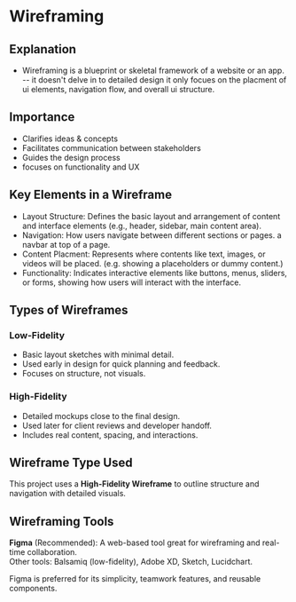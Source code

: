 # Wireframing
## Explanation
- Wireframing is a blueprint or skeletal framework of a website or an app.
-- it doesn't delve in to detailed design it only focues on the placment of ui elements, navigation flow, and overall ui structure.
## Importance
- Clarifies ideas & concepts
- Facilitates communication between stakeholders
- Guides the design process
- focuses on functionality and UX

## Key Elements in a Wireframe
- Layout Structure: Defines the basic layout and arrangement of content and interface elements (e.g., header, sidebar, main content area).
- Navigation: How users navigate between different sections or pages. a navbar at top of a page.
- Content Placment: Represents where contents like text, images, or videos will be placed. (e.g. showing a placeholders or dummy content.)
- Functionality: Indicates interactive elements like buttons, menus, sliders, or forms, showing how users will interact with the interface.

## Types of Wireframes

### Low-Fidelity
- Basic layout sketches with minimal detail.
- Used early in design for quick planning and feedback.
- Focuses on structure, not visuals.

### High-Fidelity
- Detailed mockups close to the final design.
- Used later for client reviews and developer handoff.
- Includes real content, spacing, and interactions.

## Wireframe Type Used

This project uses a **High-Fidelity Wireframe** to outline structure and navigation with detailed visuals.

## Wireframing Tools

**Figma** (Recommended): A web-based tool great for wireframing and real-time collaboration.  
Other tools: Balsamiq (low-fidelity), Adobe XD, Sketch, Lucidchart.

Figma is preferred for its simplicity, teamwork features, and reusable components.